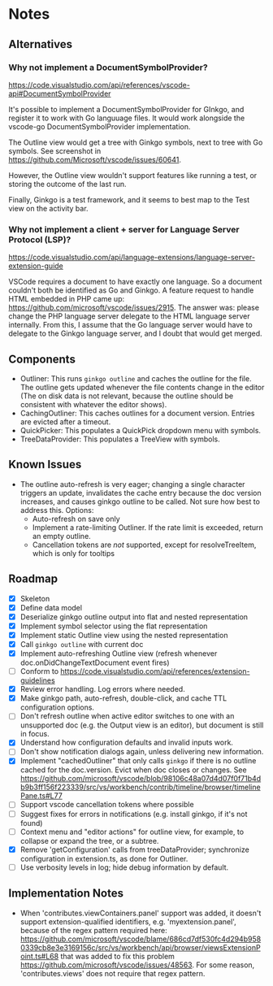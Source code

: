 # Notes

## Alternatives

### Why not implement a DocumentSymbolProvider?

https://code.visualstudio.com/api/references/vscode-api#DocumentSymbolProvider

It's possible to implement a DocumentSymbolProvider for GInkgo, and register
it to work with Go languuage files. It would work alongside the vscode-go
DocumentSymbolProvider implementation.

The Outline view would get a tree with Ginkgo symbols, next to tree with Go
symbols. See screenshot in https://github.com/Microsoft/vscode/issues/60641.

However, the Outline view wouldn't support features like running a test, or
storing the outcome of the last run.

Finally, Ginkgo is a test framework, and it seems to best map to the Test
view on the activity bar.

### Why not implement a client + server for Language Server Protocol (LSP)?

https://code.visualstudio.com/api/language-extensions/language-server-extension-guide

VSCode requires a document to have exactly one language. So a document
couldn't both be identified as Go and Ginkgo. A feature request to handle
HTML embedded in PHP came up:
https://github.com/microsoft/vscode/issues/2915. The answer was: please
change the PHP language server delegate to the HTML language server
internally. From this, I assume that the Go language server would have to
delegate to the Ginkgo language server, and I doubt that would get merged.
## Components

- Outliner: This runs `ginkgo outline` and caches the outline for the file. The
  outline gets updated whenever the file contents change in the editor (The on
  disk data is not relevant, because the outline should be consistent with
  whatever the editor shows).
- CachingOutliner: This caches outlines for a document version. Entries are
  evicted after a timeout.
- QuickPicker: This populates a QuickPick dropdown menu with symbols.
- TreeDataProvider: This populates a TreeView with symbols.

## Known Issues

- The outline auto-refresh is very eager; changing a single character triggers
  an update, invalidates the cache entry because the doc version increases, and
  causes ginkgo outline to be called. Not sure how best to address this. Options:
    - Auto-refresh on save only
    - Implement a rate-limiting Outliner. If the rate limit is exceeded, return an empty outline.
    - Cancellation tokens are _not_ supported, except for resolveTreeItem, which is only for tooltips

## Roadmap

- [x] Skeleton
- [x] Define data model
- [x] Deserialize ginkgo outline output into flat and nested representation
- [x] Implement symbol selector using the flat representation
- [x] Implement static Outline view using the nested representation
- [x] Call `ginkgo outline` with current doc
- [x] Implement auto-refreshing Outline view (refresh whenever
  doc.onDidChangeTextDocument event fires)
- [ ] Conform to https://code.visualstudio.com/api/references/extension-guidelines
- [x] Review error handling. Log errors where needed.
- [x] Make ginkgo path, auto-refresh, double-click, and cache TTL configuration options.
- [ ] Don't refresh outline when active editor switches to one with an
unsupported doc (e.g. the Output view is an editor), but document is still in
focus.
- [x] Understand how configuration defaults and invalid inputs work.
- [ ] Don't show notification dialogs again, unless delivering new information.
- [x] Implement "cachedOutliner" that only calls `ginkgo` if there is no outline
  cached for the doc.version. Evict when doc closes or changes. See
  https://github.com/microsoft/vscode/blob/98106c48a07d4d07f0f71b4db9b3ff156f223339/src/vs/workbench/contrib/timeline/browser/timelinePane.ts#L77
- [ ] Support vscode cancellation tokens where possible
- [ ] Suggest fixes for errors in notifications (e.g. install ginkgo, if it's not found)
- [ ] Context menu and "editor actions" for outline view, for example, to collapse or expand the tree, or a subtree.
- [x] Remove 'getConfiguration' calls from treeDataProvider; synchronize configuration in extension.ts, as done for Outliner.
- [ ] Use verbosity levels in log; hide debug information by default.
## Implementation Notes

- When 'contributes.viewContainers.panel' support was added, it doesn't support extension-qualified identifiers, e.g. 'myextension.panel',
  because of the regex pattern required here:
  https://github.com/microsoft/vscode/blame/686cd7df530fc4d294b9580339cb8e3e3169156c/src/vs/workbench/api/browser/viewsExtensionPoint.ts#L68
  that was added to fix this problem https://github.com/microsoft/vscode/issues/48563.
  For some reason, 'contributes.views' does not require that regex pattern.
